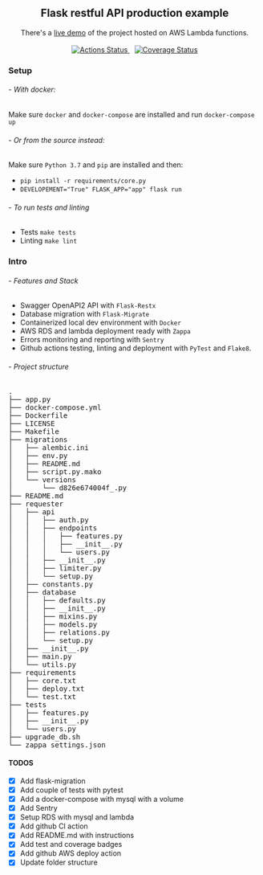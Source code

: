 
<h2 align='center'>Flask restful API production example</h2>
<p align='center'>
    There's a <a href='https://925b1pnu98.execute-api.us-east-2.amazonaws.com/production'>live demo</a> of the project hosted on AWS Lambda functions.
    <br /><br />
    <a href='https://github.com/mrf345/flask_restful_api_production_example/actions' target='_blank' style='margin-right: 2%'>
        <img alt='Actions Status' src='https://github.com/mrf345/flask_restful_api_production_example/workflows/CI/badge.svg' />
    </a>
    <a href='https://coveralls.io/github/mrf345/flask_restful_api_production_example?branch=master'>
        <img src='https://coveralls.io/repos/github/mrf345/flask_restful_api_production_example/badge.svg?branch=master' alt='Coverage Status' />
    </a>
</p>


### Setup
###### - With docker:
Make sure `docker` and `docker-compose` are installed and run `docker-compose up`

###### - Or from the source instead:
Make sure `Python 3.7` and `pip` are installed and then:
- `pip install -r requirements/core.py`
- `DEVELOPEMENT="True" FLASK_APP="app" flask run`

###### - To run tests and linting
- Tests `make tests`
- Linting `make lint`

### Intro
###### - Features and Stack
- Swagger OpenAPI2 API with `Flask-Restx`
- Database migration with `Flask-Migrate`
- Containerized local dev environment with `Docker`
- AWS RDS and lambda deployment ready with `Zappa`
- Errors monitoring and reporting with `Sentry`
- Github actions testing, linting and deployment with `PyTest` and `Flake8`. 


###### - Project structure
<pre>
.
├── app.py
├── docker-compose.yml
├── Dockerfile
├── LICENSE
├── Makefile
├── migrations
│   ├── alembic.ini
│   ├── env.py
│   ├── README.md
│   ├── script.py.mako
│   └── versions
│       └── d826e674004f_.py
├── README.md
├── requester
│   ├── api
│   │   ├── auth.py
│   │   ├── endpoints
│   │   │   ├── features.py
│   │   │   ├── __init__.py
│   │   │   └── users.py
│   │   ├── __init__.py
│   │   ├── limiter.py
│   │   └── setup.py
│   ├── constants.py
│   ├── database
│   │   ├── defaults.py
│   │   ├── __init__.py
│   │   ├── mixins.py
│   │   ├── models.py
│   │   ├── relations.py
│   │   └── setup.py
│   ├── __init__.py
│   ├── main.py
│   └── utils.py
├── requirements
│   ├── core.txt
│   ├── deploy.txt
│   └── test.txt
├── tests
│   ├── features.py
│   ├── __init__.py
│   └── users.py
├── upgrade_db.sh
└── zappa_settings.json
</pre>


#### TODOS
- [x] Add flask-migration
- [x] Add couple of tests with pytest
- [x] Add a docker-compose with mysql with a volume
- [x] Add Sentry
- [x] Setup RDS with mysql and lambda
- [x] Add github CI action
- [x] Add README.md with instructions
- [x] Add test and coverage badges
- [x] Add github AWS deploy action 
- [x] Update folder structure
